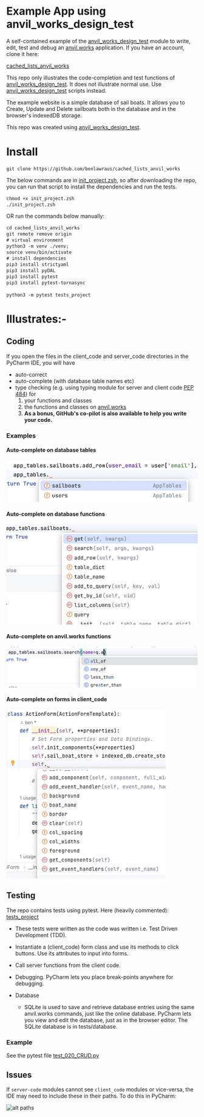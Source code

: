 
Example App using anvil_works_design_test
==========================================
A self-contained example of the [anvil_works_design_test](https://github.com/benlawraus/anvil_works_design_test) module to write, edit, test and debug an
[anvil.works](https://anvil.works) application. If you have an 
account, clone it here:

[cached_lists_anvil_works](https://anvil.works/build#clone:HCI3ZLAYFMXTTBEV=UY765JHOSBBLTQZADVICCZDJ|C6ZZPAPN4YYF5NVJ=)

This repo only illustrates the code-completion and test functions of [anvil_works_design_test](https://github.com/benlawraus/anvil_works_design_test). It does not illustrate normal use. Use [anvil_works_design_test](https://github.com/benlawraus/anvil_works_design_test) scripts instead.

The example website is a simple database of sail boats.  It allows you to Create, Update and Delete sailboats both in
the database and in the browser's indexedDB storage.

This repo was created using [anvil_works_design_test](https://github.com/benlawraus/anvil_works_design_test). 

Install
=======


    git clone https://github.com/benlawraus/cached_lists_anvil_works

The below commands are in [init_project.zsh](init_project.zsh), so after downloading
the repo, you can run that script to install the dependencies and run the tests.

    chmod +x init_project.zsh
    ./init_project.zsh

OR run the commands below manually:

    cd cached_lists_anvil_works
    git remote remove origin
    # virtual environment
    python3 -m venv ./venv;
    source venv/bin/activate
    # install dependencies
    pip3 install strictyaml
    pip3 install pyDAL
    pip3 install pytest
    pip3 install pytest-tornasync

    python3 -m pytest tests_project



Illustrates:-
=============

Coding
-------
If you open the files in the client_code and server_code directories in the PyCharm IDE,
    you will have
  * auto-correct
  * auto-complete (with database table names etc)
  * type checking (e.g. using typing module for server and client code [PEP 484](https://peps.python.org/pep-0484/#suggested-syntax-for-python-2-7-and-straddling-code))
    for
    1. your functions and classes
    2. the functions and classes on [anvil.works](https://anvil.works)
    3. **As a bonus, GitHub's co-pilot is also available to help you write your code.**

### Examples

#### Auto-complete on database tables
![alt apptables](tests_project/doc_images/tablelist.png "Options for available tables")
#### Auto-complete on database functions
![alt database](tests_project/doc_images/databasecommands.png "Database commands")
#### Auto-complete on anvil.works functions
![alt query](tests_project/doc_images/queryoptions.png "Query options")
#### Auto-complete on forms in client_code
![alt forms](tests_project/doc_images/helponforms.png "Form options")


Testing
-------
The repo contains tests using pytest. Here (heavily commented):
[tests_project](tests_project)

- These tests were written as the code was written i.e. Test Driven Development (TDD).

- Instantiate a (client_code) form class and use its methods to click buttons. Use its attributes to input
into forms.  
- Call server functions from the client code.

- Debugging. PyCharm lets you place break-points anywhere for debugging.

- Database
    + SQLite is used to save and retrieve database entries using the same anvil.works commands,
    just like the online database. PyCharm lets you view and edit the database, just as in the browser editor. The SQLite database is in tests/database.



### Example
See the pytest file [test_020_CRUD.py](tests_project/test_020_CRUD.py)

Issues
------
If `server-code` modules cannot see `client_code` modules or vice-versa, the IDE may need to include these in their paths. To do this in PyCharm:

![alt paths](tests_project/doc_images/add_interpreter_paths.gif "Paths")

